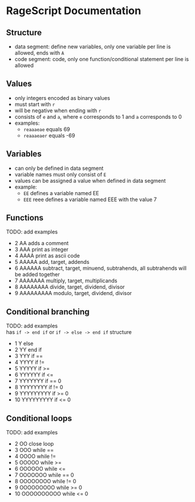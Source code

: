 # RageScript Documentation

## Structure
- data segment: define new variables, only one variable per line is allowed, ends with `A`
- code segment: code, only one function/conditional statement per line is allowed

## Values
- only integers encoded as binary values
- must start with `r`
- will be negative when ending with `r`
- consists of `e` and `a`, where `e` corresponds to 1 and `a` corresponds to 0
- examples:   
  - `reaaaeae` equals 69
  - `reaaaeaer` equals -69

## Variables
- can only be defined in data segment
- variable names must only consist of `E`
- values can be assigned a value when defined in data segment
- example:
  - `EE` defines a variable named EE
  - `EEE` reee defines a variable named EEE with the value 7

## Functions
TODO: add examples
- 2 AA adds a comment
- 3 AAA print as integer
- 4 AAAA print as ascii code
- 5 AAAAA add, target, addends
- 6 AAAAAA subtract, target, minuend, subtrahends, all subtrahends will be added together
- 7 AAAAAAA multiply, target, multiplicands
- 8 AAAAAAAA divide, target, dividend, divisor
- 9 AAAAAAAAA modulo, target, dividend, divisor

## Conditional branching
TODO: add examples <br>
has `if -> end if` or `if -> else -> end if` structure
- 1 Y else
- 2 YY end if
- 3 YYY if ==
- 4 YYYY if !=
- 5 YYYYY if >=
- 6 YYYYYY if <=
- 7 YYYYYYY if == 0
- 8 YYYYYYYY if != 0
- 9 YYYYYYYYY if >= 0
- 10 YYYYYYYYY if <= 0

## Conditional loops
TODO: add examples
- 2 OO close loop
- 3 OOO while ==
- 4 OOOO while !=
- 5 OOOOO while >=
- 6 OOOOOO while <=
- 7 OOOOOOO while == 0
- 8 OOOOOOOO while != 0
- 9 OOOOOOOOO while >= 0
- 10 OOOOOOOOOO while <= 0
